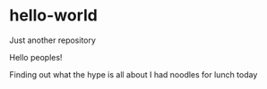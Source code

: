 # hello-world
Just another repository

Hello peoples!

Finding out what the hype is all about
I had noodles for lunch today
